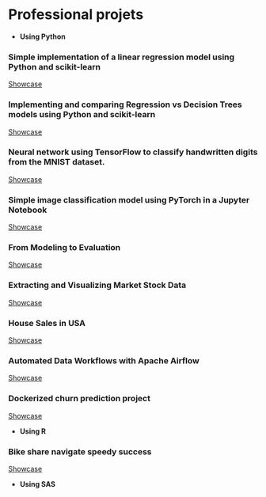 # Professional projets 

- **Using Python**
### Simple implementation of a linear regression model using Python and scikit-learn 
[Showcase](https://github.com/christt94/scikit-learn)
### Implementing and comparing Regression vs Decision Trees models using Python and scikit-learn 
[Showcase](https://github.com/christt94/supervised-learning-env)
### Neural network using TensorFlow to classify handwritten digits from the MNIST dataset.
[Showcase](https://github.com/christt94/mnist-project) 
### Simple image classification model using PyTorch in a Jupyter Notebook
[Showcase](https://github.com/christt94/PyTorch_demo)
### From Modeling to Evaluation
[Showcase](https://github.com/christt94/IBM_training/blob/main/Data%20Science%20Methodology/4-From-Modeling-to-Evaluation.ipynb)
### Extracting and Visualizing Market Stock Data
[Showcase](https://github.com/christt94/IBM_training/blob/main/Final%20Assignment2.ipynb)
### House Sales in USA 
[Showcase](https://github.com/christt94/IBM_training/blob/main/House_Sales_in_King_Count_USA_20231003_1696291200_jupyterlite.ipynb)
### Automated Data Workflows with Apache Airflow 
[Showcase](https://github.com/christt94/airflow-welcome-dag)
### Dockerized churn prediction project 
[Showcase](https://github.com/christt94/lightgbm-churn-prediction)

- **Using R**
### Bike share navigate speedy success
[Showcase](https://github.com/christt94/Google/blob/main/Google.Rmd)

- **Using SAS**
